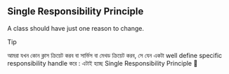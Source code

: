 ## Single Responsibility Principle

A class should have just one reason to change.

> [!TIP]
> আমরা যখন কোন ক্লাস ক্রিয়েট করব বা সার্ভিস বা মেথড ক্রিয়েট করব, সে যেন একটা well define specific responsibility handle করে : এটাই হচ্ছে Single Responsibility Principle 🦾
